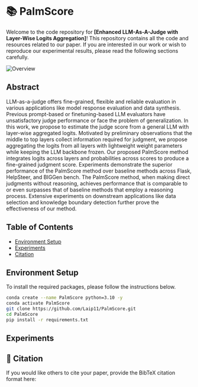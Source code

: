 # 📚 PalmScore
Welcome to the code repository for **[Enhanced LLM-As-A-Judge with Layer-Wise Logits Aggregation]**! This repository contains all the code and resources related to our paper. If you are interested in our work or wish to reproduce our experimental results, please read the following sections carefully.

![Overview](./image/PalmScore.png)
##  Abstract

LLM-as-a-judge offers fine-grained, flexible and reliable evaluation in various applications like model response evaluation and data synthesis. Previous prompt-based or finetuning-based LLM evaluators have unsatisfactory judge performance or face the problem of generalization. In this work, we propose to estimate the judge score from a general LLM with layer-wise aggregated logits. Motivated by preliminary observations that the middle to top layers collect information required for judgment, we propose aggregating the logits from all layers with lightweight weight parameters while keeping the LLM backbone frozen. Our proposed PalmScore method integrates logits across layers and probabilities across scores to produce a fine-grained judgment score.
Experiments demonstrate the superior performance of the PalmScore method over baseline methods across Flask, HelpSteer, and BIGGen bench. The PalmScore method, when making direct judgments without reasoning, achieves performance that is comparable to or even surpasses that of baseline methods that employ a reasoning process. Extensive experiments on downstream applications like data selection and knowledge boundary detection further prove the effectiveness of our method.

## Table of Contents

- [Environment Setup](##environment-setup)
- [Experiments](##experiments)
- [Citation](##Citation)


## Environment Setup
To install the required packages, please follow the instructions below.

```bash
conda create --name PalmScore python=3.10 -y
conda activate PalmScore
git clone https://github.com/Laip11/PalmScore.git
cd PalmScore
pip install -r requirements.txt
```


## Experiments




## 📝 Citation

If you would like others to cite your paper, provide the BibTeX citation format here:
```bibtex
